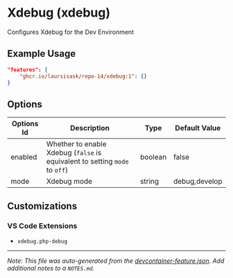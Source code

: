 
# Xdebug (xdebug)

Configures Xdebug for the Dev Environment

## Example Usage

```json
"features": {
    "ghcr.io/laursisask/repo-14/xdebug:1": {}
}
```

## Options

| Options Id | Description | Type | Default Value |
|-----|-----|-----|-----|
| enabled | Whether to enable Xdebug (`false` is equivalent to setting `mode` to `off`) | boolean | false |
| mode | Xdebug mode | string | debug,develop |

## Customizations

### VS Code Extensions

- `xdebug.php-debug`



---

_Note: This file was auto-generated from the [devcontainer-feature.json](https://github.com/laursisask/repo-14/blob/main/features/src/xdebug/devcontainer-feature.json).  Add additional notes to a `NOTES.md`._
